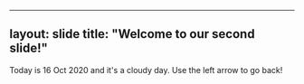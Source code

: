 ----
layout: slide
title: "Welcome to our second slide!"
----
Today is 16 Oct 2020 and it's a cloudy day.
Use the left arrow to go back!

